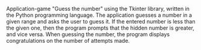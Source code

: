 Application-game "Guess the number" using the Tkinter library, written in the Python programming language.
The application guesses a number in a given range and asks the user to guess it.
If the entered number is less than the given one,
then the program prompts that the hidden number is greater, and vice versa.
When guessing the number, the program displays congratulations on the number of attempts made.